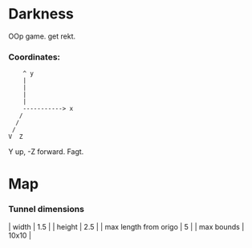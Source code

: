 # Darkness

OOp game. get rekt.


### Coordinates:

```
    ^ y
    |
    |
    |
    |
    -----------> x
   /
  /
 /
V  Z
```

Y up, -Z forward. Fagt.


# Map

### Tunnel dimensions

| width | 1.5 |
| height | 2.5 |
| max length from origo | 5 |
| max bounds | 10x10 |